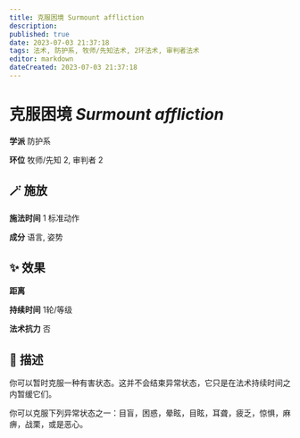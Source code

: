 ```yaml
---
title: 克服困境 Surmount affliction
description: 
published: true
date: 2023-07-03 21:37:18
tags: 法术, 防护系, 牧师/先知法术, 2环法术, 审判者法术
editor: markdown
dateCreated: 2023-07-03 21:37:18
---
```


# **克服困境** *Surmount affliction*

**学派** 防护系 

**环位** 牧师/先知 2, 审判者 2

## 🪄 施放

**施法时间** 1 标准动作

**成分** 语言, 姿势

## ✨ 效果  

**距离**   

**持续时间** 1轮/等级 

**法术抗力** 否

## 📖 描述

你可以暂时克服一种有害状态。这并不会结束异常状态，它只是在法术持续时间之内暂缓它们。

你可以克服下列异常状态之一：目盲，困惑，晕眩，目眩，耳聋，疲乏，惊惧，麻痹，战栗，或是恶心。
    